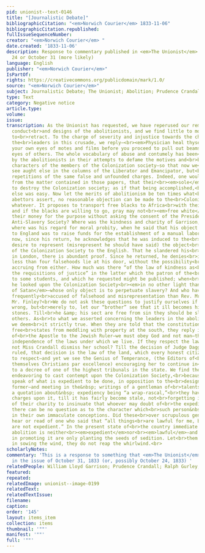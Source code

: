 ```yaml
---
pid: unionist--text-0146
title: "[Journalistic Debate]"
bibliographicCitation: "<em>Norwich Courier</em> 1833-11-06"
bibliographicCitation.republished: 
fullIssueSequenceNumber: 
creator: "<em>Norwich Courier</em> "
date.created: '1833-11-06'
description: Response to commentary published in <em>The Unionist</em> either October
  24 or October 31 (more likely)
language: English
publisher: "<em>Norwich Courier</em>"
IsPartOf: 
rights: https://creativecommons.org/publicdomain/mark/1.0/
source: "<em>Norwich Courier</em>"
subject: Journalistic Debate; The Unionist; Abolition; Prudence Crandall
type: Text
category: Negative notice
article.type: 
volume: 
issue: 
transcription: As the Unionist has requested, we have reperused our remarks upon the
  conduct<br>and designs of the abolitionists, and we find little to modify and nothing
  to<br>retract. To the charge of severity and injustice towards the characters of
  the<br>leaders in this crusade, we reply—<br><em>Physician heal thyselfˆ–</em>clear
  your own eyes of motes and films before you proceed to pull out beams from<br>the
  eyes of others. The whole vocabulary of abuse and contumely has been<br>exhausted
  by the abolitionists in their attempts to defame the motives and<br>blacken the
  characters of the members of the Colonization society—so that now we<br>scarcely
  see aught else in the columns of the Liberator and Emancipator, but<br>numerous
  repetitions of the same false and unfounded charges. Indeed, one would<br>think,
  from the matter contained in those papers, that their<br><em>sole</em>object is
  to destroy the Colonization society; as if that being accomplished,<br>every thing
  else was easy. Now let the merits of abolitionism be ten times what<br>its warmest
  abettors assert, no reasonable objection can be made to the<br>Colonization Society
  whatever. It proposes to transport free blacks to Africa<br>with their own consent,
  and if the blacks are willing to go, pray may not<br><em>free white</em>men give
  their money for the purpose without asking the consent of the President<br>of the
  Anti-Slavery Society? Where was the kindness and charity of Garrison, yea<br>more,
  where was his regard for moral probity, when he said that his object in<br>going
  to England was to raise funds for the establishment of a manual labor<br>school—and
  now, since his return, he acknowledges that he was induced to the<br>voyage by a
  desire to represent (misrepresent he should have said) the object<br>and designs
  of the Colonization Society to the English. That he slandered his<br>countrymen
  in London, there is abundant proof. Since he returned, he denies<br>it—so that no
  less than four falsehoods lie at his door, without the possibility<br>of any good
  accruing from either. How much was there “of the law of kindness as<br>well as of
  the requisitions of justice” in the latter which the patron of the<br>Unionist wrote
  to some students, and which he requested might be published; when<br>he said that
  he looked upon the Colonization Society<br><em>in no other light than an emissary
  of Satan</em>—whose only object is to perpetuate slavery? And who have been more
  frequently<br>accused of falsehood and misrepresentation than Rev. Mr. Gurley and
  Mr. Finley?<br>We do not ask these questions to justify ourselves if we have done
  wrong, but<br>merely to, let our “brother” see that it ill becomes him to throw
  stones. Till<br>he &amp; his sect are free from sin they should be slow in condemning
  others. As<br>to what we asserted concerning the leaders in the abolition enterprize,
  we deem<br>it strictly true. When they are told that the constitution forbids the
  free<br>states from meddling with property at the south, they reply in the language
  of<br>the Apostle to the Jewish Ruler—we must obey God and not man—thus asserting<br>their
  independence of the laws under which we live. If they respect the laws,<br>why does
  not Miss Crandall dismiss her school? Till the decision of Judge Dagget<br>is over
  ruled, that decision is the law of the land, which every honest citizen<br>is bound
  to respect—and yet we see the Genius of Temperance, (the Editors of<br>which call
  themselves Christians par excellence) encouraging her to continue in<br>opposition
  to a decree of one of the highest tribunals in the state. We find the<br>abolitionists
  endeavoring to cast contempt upon the Colonization Society,<br>because the latter
  speak of what is expedient to be done, in opposition to the<br>designs of the&nbsp;
  former—and meeting in the&nbsp; writings of a gentleman of<br>talents and learning,
  a quotation about&nbsp; expediency being “a wrap-rascal,”<br>they have rung the
  charges upon it, till it has fairly become stale, not<br>forgetting in the excess
  of their charity to insinuate that whoever may doubt of<br>the expediency of a measure,
  there can be no question as to the character which<br>such person&nbsp; should sustain
  in their own immaculate conceptions. Did these<br>over scrupulous gentlemen every
  hear or read of one who said that “all things<br>are lawful for me, but all things
  are not expedient.” In the present state of<br>the country immediate and unconditional
  abolition is neither<br><em>expedient</em>nor<br><em>lawful</em>—and those engaged
  in promoting it are only planting the seeds of sedition. Let<br>them beware that
  in sowing the wind, they do not reap the whirlwind.<br>
scholarlyNotes: 
commentary: 'This is a response to something that <em>The Unionist</em> published
  in the issue of October 31, 1833 (or, possibly October 24, 1833) '
relatedPeople: William Lloyd Garrison; Prudence Crandall; Ralph Gurley; Robert Finley
featured: 
repeated: 
relatedImage: unionist--image-0199
relatedText: 
relatedTextIssue: 
filename: 
caption: 
order: '145'
layout: items_item
collection: items
thumbnail: '""'
manifest: '""'
full: '""'
---
```

